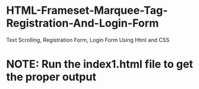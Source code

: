 # HTML-Frameset-Marquee-Tag-Registration-And-Login-Form
Text Scrolling, Registration Form, Login Form Using Html and CSS
# NOTE: Run the index1.html file to get the proper output
